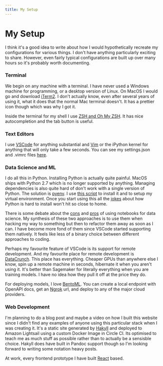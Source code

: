 ```yaml
---
title: My Setup
---
```


# My Setup

I think it's a good idea to write about how I would hypothetically recreate my configurations for various things. I don't have anything particularly exciting to share. However, even fairly typical configurations are built up over many hours so it's probably worth documenting.

### Terminal

We begin on any machine with a terminal. I have never used a Windows machine for programming, or a desktop version of Linux. On MacOS I would go and download <a href="https://iterm2.com/">iTerm2</a>. I don't actually know, even after several years of using it, what it does that the normal Mac terminal doesn't. It has a prettier icon though which was why I got it.

Inside the terminal for my shell I use <a href="https://ohmyz.sh/">ZSH and Oh My ZSH</a>. It has nice autocompletion and the tab button is useful.

### Text Editors

I use <a href="https://code.visualstudio.com/">VSCode</a> for anything substantial and <a href="https://www.vim.org/">Vim</a> or the iPython kernel for anything that will only take a few seconds. You can see my settings.json and .vimrc files [here](https://github.com/HenryDashwood/dot-files).

### Data Science and ML

I do all this in Python. Installing Python is actually quite painful. MacOS ships with Python 2.7 which is no longer supported by anything. Managing dependencies is also quite hard of don't work with a single version of Python. The solution is [pyenv](https://github.com/pyenv/pyenv). I use [this script](https://github.com/HenryDashwood/dot-files/blob/master/setup_python.sh) to install it and to setup my virtual environment. Once you start using this all the [jokes](https://xkcd.com/1987/) about how Python is hard to install won't hit so close to home.

There is some debate about the [cons](https://www.youtube.com/watch?v=7jiPeIFXb6U&t=1s) and [pros](https://www.youtube.com/watch?v=9Q6sLbz37gk) of using notebooks for data science. My synthesis of these two approaches is to use them when hacking my way to something but then to refactor them away as soon as I can. I have become more fond of them since VSCode started supporting them natively. It feels like less of a binary choice between different approaches to coding.

Perhaps my favourite feature of VSCode is its support for remote development. And my favourite place for remote development is [DataCrunch](https://datacrunch.io/). This place has everything. Cheaper GPUs than anywhere else I know, spin up a remote machine in seconds, hibernate it when you aren't using it. It's better than Sagemaker for literally everything when you are training models. I have no idea how they pull it off at the price they do.

For deploying models, I love [BentoML](https://github.com/bentoml/BentoML). You can create a local endpoint with OpenAPI docs, get an [Ngrok](https://ngrok.com/) url, and deploy to any of the major cloud providers.

### Web Development

I'm planning to do a blog post and maybe a video on how I built this website since I didn't find any examples of anyone using this particular stack when I was creating it. It's a static site generated by [Hakyll](https://jaspervdj.be/hakyll/) and deployed to Amazon Lightsail using a custom Docker Image in Circle CI. Its optimised to teach me as much stuff as possible rather than to actually be a sensisble choice. Hakyll does have built in Pandoc support though so I'm looking forward to writing some notation heavy posts.

At work, every frontend prototype I have built [React](https://reactjs.org/) based.
